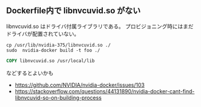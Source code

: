 ## Dockerfile内で libnvcuvid.so がない

libnvcuvid.so はドライバ付属ライブラリである。
プロビジョニング時にはまだドライバが配置されていない。

```shell-session
cp /usr/lib/nvidia-375/libnvcuvid.so ./
sudo  nvidia-docker build -t foo ./
```

```Dockerfile
COPY libnvcuvid.so /usr/local/lib
```


などするとよいかも


* https://github.com/NVIDIA/nvidia-docker/issues/103
* https://stackoverflow.com/questions/44131890/nvidia-docker-cant-find-libnvcuvid-so-on-building-process
